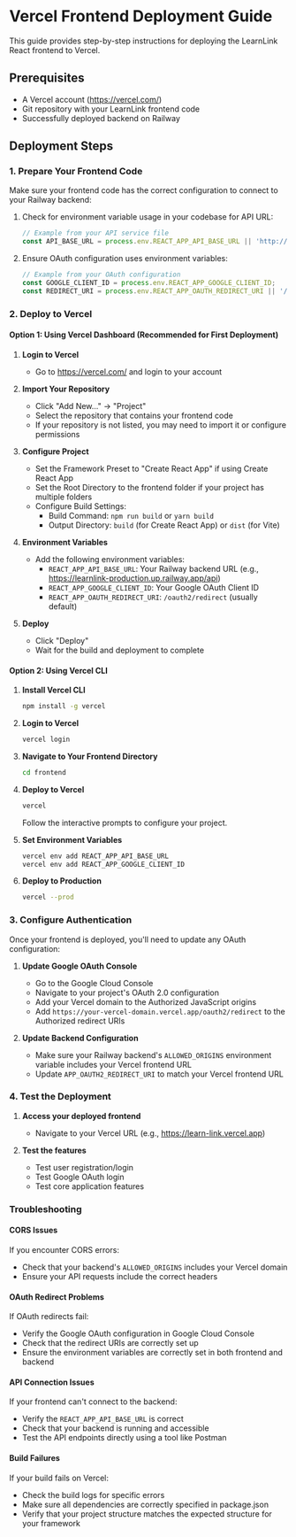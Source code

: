 # Vercel Frontend Deployment Guide

This guide provides step-by-step instructions for deploying the LearnLink React frontend to Vercel.

## Prerequisites

- A Vercel account (https://vercel.com/)
- Git repository with your LearnLink frontend code
- Successfully deployed backend on Railway

## Deployment Steps

### 1. Prepare Your Frontend Code

Make sure your frontend code has the correct configuration to connect to your Railway backend:

1. Check for environment variable usage in your codebase for API URL:
   ```javascript
   // Example from your API service file
   const API_BASE_URL = process.env.REACT_APP_API_BASE_URL || 'http://localhost:8080/api';
   ```

2. Ensure OAuth configuration uses environment variables:
   ```javascript
   // Example from your OAuth configuration
   const GOOGLE_CLIENT_ID = process.env.REACT_APP_GOOGLE_CLIENT_ID;
   const REDIRECT_URI = process.env.REACT_APP_OAUTH_REDIRECT_URI || '/oauth2/redirect';
   ```

### 2. Deploy to Vercel

#### Option 1: Using Vercel Dashboard (Recommended for First Deployment)

1. **Login to Vercel**
   - Go to https://vercel.com/ and login to your account

2. **Import Your Repository**
   - Click "Add New..." → "Project"
   - Select the repository that contains your frontend code
   - If your repository is not listed, you may need to import it or configure permissions

3. **Configure Project**
   - Set the Framework Preset to "Create React App" if using Create React App
   - Set the Root Directory to the frontend folder if your project has multiple folders
   - Configure Build Settings:
     - Build Command: `npm run build` or `yarn build`
     - Output Directory: `build` (for Create React App) or `dist` (for Vite)

4. **Environment Variables**
   - Add the following environment variables:
     - `REACT_APP_API_BASE_URL`: Your Railway backend URL (e.g., https://learnlink-production.up.railway.app/api)
     - `REACT_APP_GOOGLE_CLIENT_ID`: Your Google OAuth Client ID
     - `REACT_APP_OAUTH_REDIRECT_URI`: `/oauth2/redirect` (usually default)

5. **Deploy**
   - Click "Deploy"
   - Wait for the build and deployment to complete

#### Option 2: Using Vercel CLI

1. **Install Vercel CLI**
   ```bash
   npm install -g vercel
   ```

2. **Login to Vercel**
   ```bash
   vercel login
   ```

3. **Navigate to Your Frontend Directory**
   ```bash
   cd frontend
   ```

4. **Deploy to Vercel**
   ```bash
   vercel
   ```
   
   Follow the interactive prompts to configure your project.

5. **Set Environment Variables**
   ```bash
   vercel env add REACT_APP_API_BASE_URL
   vercel env add REACT_APP_GOOGLE_CLIENT_ID
   ```

6. **Deploy to Production**
   ```bash
   vercel --prod
   ```

### 3. Configure Authentication

Once your frontend is deployed, you'll need to update any OAuth configuration:

1. **Update Google OAuth Console**
   - Go to the Google Cloud Console
   - Navigate to your project's OAuth 2.0 configuration
   - Add your Vercel domain to the Authorized JavaScript origins
   - Add `https://your-vercel-domain.vercel.app/oauth2/redirect` to the Authorized redirect URIs

2. **Update Backend Configuration**
   - Make sure your Railway backend's `ALLOWED_ORIGINS` environment variable includes your Vercel frontend URL
   - Update `APP_OAUTH2_REDIRECT_URI` to match your Vercel frontend URL

### 4. Test the Deployment

1. **Access your deployed frontend**
   - Navigate to your Vercel URL (e.g., https://learn-link.vercel.app)

2. **Test the features**
   - Test user registration/login
   - Test Google OAuth login
   - Test core application features

### Troubleshooting

#### CORS Issues
If you encounter CORS errors:
- Check that your backend's `ALLOWED_ORIGINS` includes your Vercel domain
- Ensure your API requests include the correct headers

#### OAuth Redirect Problems
If OAuth redirects fail:
- Verify the Google OAuth configuration in Google Cloud Console
- Check that the redirect URIs are correctly set up
- Ensure the environment variables are correctly set in both frontend and backend

#### API Connection Issues
If your frontend can't connect to the backend:
- Verify the `REACT_APP_API_BASE_URL` is correct
- Check that your backend is running and accessible
- Test the API endpoints directly using a tool like Postman

#### Build Failures
If your build fails on Vercel:
- Check the build logs for specific errors
- Make sure all dependencies are correctly specified in package.json
- Verify that your project structure matches the expected structure for your framework
